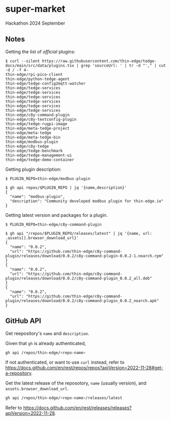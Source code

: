 # super-market
Hackathon 2024 September

## Notes


Getting the list of *official* plugins:

```
$ curl --silent https://raw.githubusercontent.com/thin-edge/tedge-docs/main/src/data/plugins.tsx | grep 'sourceUrl: ' | tr -d "'," | cut -d / -f 4-
thin-edge/rpi-pico-client
thin-edge/python-tedge-agent
thin-edge/tedge-config2mqtt-watcher
thin-edge/tedge-services
thin-edge/tedge-services
thin-edge/tedge-services
thin-edge/tedge-services
thin-edge/tedge-services
thin-edge/tedge-services
thin-edge/c8y-command-plugin
thin-edge/c8y-textconfig-plugin
thin-edge/tedge-rugpi-image
thin-edge/meta-tedge-project
thin-edge/meta-tedge
thin-edge/meta-tedge-bin
thin-edge/modbus-plugin
thin-edge/c8y-tedge
thin-edge/tedge-benchmark
thin-edge/tedge-management-ui
thin-edge/tedge-demo-container
```

Getting plugin description:

```
$ PLUGIN_REPO=thin-edge/modbus-plugin

$ gh api repos/$PLUGIN_REPO | jq '{name,description}'  
{
  "name": "modbus-plugin",
  "description": "Community developed modbus plugin for thin-edge.io"
}
```

Getting latest version and packages for a plugin.


```
$ PLUGIN_REPO=thin-edge/c8y-command-plugin

$ gh api "/repos/$PLUGIN_REPO/releases/latest" | jq '{name, url: .assets[].browser_download_url}'
{
  "name": "0.0.2",
  "url": "https://github.com/thin-edge/c8y-command-plugin/releases/download/0.0.2/c8y-command-plugin-0.0.2-1.noarch.rpm"
}
{
  "name": "0.0.2",
  "url": "https://github.com/thin-edge/c8y-command-plugin/releases/download/0.0.2/c8y-command-plugin_0.0.2_all.deb"
}
{
  "name": "0.0.2",
  "url": "https://github.com/thin-edge/c8y-command-plugin/releases/download/0.0.2/c8y-command-plugin_0.0.2_noarch.apk"
}
```

## GitHub API

Get reepository's `name` and `description`.

Given that `gh` is already authenticated,

```sh
gh api /repos/thin-edge/<repo-name>
```

If not authenticated, or want to use `curl` instead, refer to https://docs.github.com/en/rest/repos/repos?apiVersion=2022-11-28#get-a-repository.

Get the latest release of the reposotory, `name` (usually version), and `assets.browser_download_url`.

```sh
gh api /repos/thin-edge/<repo-name>/releases/latest
```

Refer to https://docs.github.com/en/rest/releases/releases?apiVersion=2022-11-28.
